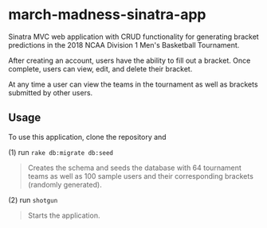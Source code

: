 # march-madness-sinatra-app

Sinatra MVC web application with CRUD functionality for generating bracket predictions in the
2018 NCAA Division 1 Men's Basketball Tournament.

After creating an account, users have the ability to fill out a bracket. Once complete, users
can view, edit, and delete their bracket.

At any time a user can view the teams in the tournament as well as brackets submitted by other users.

## Usage

To use this application, clone the repository and

(1) run `rake db:migrate db:seed`
> Creates the schema and seeds the database with 64 tournament teams as well as 100 sample users
and their corresponding brackets (randomly generated).

(2) run `shotgun`
> Starts the application.
